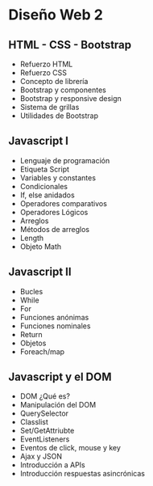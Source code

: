 # Diseño Web 2

## HTML - CSS - Bootstrap

- Refuerzo HTML
- Refuerzo CSS
- Concepto de librería
- Bootstrap y componentes
- Bootstrap y responsive design
- Sistema de grillas
- Utilidades de Bootstrap

## Javascript I

- Lenguaje de programación
- Etiqueta Script
- Variables y constantes
- Condicionales
- If, else anidados
- Operadores comparativos
- Operadores Lógicos
- Arreglos
- Métodos de arreglos
- Length
- Objeto Math

## Javascript II

- Bucles
- While
- For
- Funciones anónimas
- Funciones nominales
- Return
- Objetos
- Foreach/map

## Javascript y el DOM

- DOM ¿Qué es?
- Manipulación del DOM 
- QuerySelector
- Classlist
- Set/GetAttriubte
- EventListeners
- Eventos de click, mouse y key
- Ajax y JSON
- Introducción a APIs
- Introducción respuestas asincrónicas
